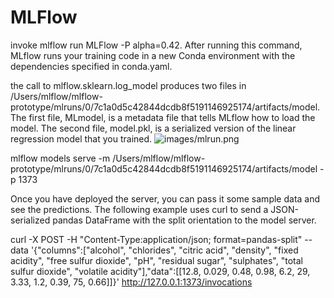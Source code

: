 # MLFlow

invoke mlflow run MLFlow -P alpha=0.42. After running this command, MLflow runs your training code in a new Conda environment with the dependencies specified in conda.yaml.


the call to mlflow.sklearn.log_model produces two files in /Users/mlflow/mlflow-prototype/mlruns/0/7c1a0d5c42844dcdb8f5191146925174/artifacts/model. The first file, MLmodel, is a metadata file that tells MLflow how to load the model. The second file, model.pkl, is a serialized version of the linear regression model that you trained.
![images/mlrun.png]()

mlflow models serve -m /Users/mlflow/mlflow-prototype/mlruns/0/7c1a0d5c42844dcdb8f5191146925174/artifacts/model -p 1373

Once you have deployed the server, you can pass it some sample data and see the predictions. The following example uses curl to send a JSON-serialized pandas DataFrame with the split orientation to the model server.

curl -X POST -H "Content-Type:application/json; format=pandas-split" --data '{"columns":["alcohol", "chlorides", "citric acid", "density", "fixed acidity", "free sulfur dioxide", "pH", "residual sugar", "sulphates", "total sulfur dioxide", "volatile acidity"],"data":[[12.8, 0.029, 0.48, 0.98, 6.2, 29, 3.33, 1.2, 0.39, 75, 0.66]]}' http://127.0.0.1:1373/invocations
